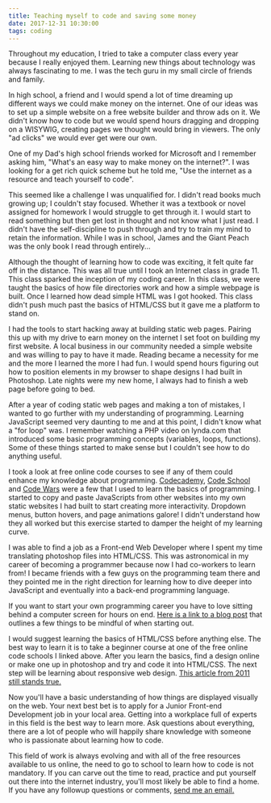 ```yaml
---
title: Teaching myself to code and saving some money
date: 2017-12-31 10:30:00
tags: coding
---
```



Throughout my education, I tried to take a computer class every year because I really enjoyed them. Learning new things about technology was always fascinating to me. I was the tech guru in my small circle of friends and family.

In high school, a friend and I would spend a lot of time dreaming up different ways we could make money on the internet. One of our ideas was to set up a simple website on a free website builder and throw ads on it. We didn't know how to code but we would spend hours dragging and dropping on a WISYWIG, creating pages we thought would bring in viewers. The only "ad clicks" we would ever get were our own.

One of my Dad's high school friends worked for Microsoft and I remember asking him, "What's an easy way to make money on the internet?". I was looking for a get rich quick scheme but he told me, "Use the internet as a resource and teach yourself to code".

This seemed like a challenge I was unqualified for. I didn't read books much growing up; I couldn't stay focused. Whether it was a textbook or novel assigned for homework I would struggle to get through it. I would start to read something but then get lost in thought and not know what I just read. I didn't have the self-discipline to push through and try to train my mind to retain the information. While I was in school, James and the Giant Peach was the only book I read through entirely...

Although the thought of learning how to code was exciting, it felt quite far off in the distance. This was all true until I took an Internet class in grade 11. This class sparked the inception of my coding career. In this class, we were taught the basics of how file directories work and how a simple webpage is built. Once I learned how dead simple HTML was I got hooked. This class didn't push much past the basics of HTML/CSS but it gave me a platform to stand on.

I had the tools to start hacking away at building static web pages. Pairing this up with my drive to earn money on the internet I set foot on building my first website. A local business in our community needed a simple website and was willing to pay to have it made. Reading became a necessity for me and the more I learned the more I had fun. I would spend hours figuring out how to position elements in my browser to shape designs I had built in Photoshop. Late nights were my new home, I always had to finish a web page before going to bed.

After a year of coding static web pages and making a ton of mistakes, I wanted to go further with my understanding of programming. Learning JavaScript seemed very daunting to me and at this point, I didn't know what a "for loop" was. I remember watching a PHP video on lynda.com that introduced some basic programming concepts (variables, loops, functions). Some of these things started to make sense but I couldn't see how to do anything useful.

I took a look at free online code courses to see if any of them could enhance my knowledge about programming. [Codecademy](https://www.codecademy.com/), [Code School](https://www.codeschool.com/) and [Code Wars](https://www.codewars.com/) were a few that I used to learn the basics of programming. I started to copy and paste JavaScripts from other websites into my own static websites I had built to start creating more interactivity. Dropdown menus, button hovers, and page animations galore! I didn't understand how they all worked but this exercise started to damper the height of my learning curve.

I was able to find a job as a Front-end Web Developer where I spent my time translating photoshop files into HTML/CSS. This was astronomical in my career of becoming a programmer because now I had co-workers to learn from! I became friends with a few guys on the programming team there and they pointed me in the right direction for learning how to dive deeper into JavaScript and eventually into a back-end programming language.

If you want to start your own programming career you have to love sitting behind a computer screen for hours on end. [Here is a link to a blog post](https://medium.com/learn-love-code/what-i-wish-i-knew-before-teaching-myself-how-to-code-402cc31d566a) that outlines a few things to be mindful of when starting out.

I would suggest learning the basics of HTML/CSS before anything else. The best way to learn it is to take a beginner course at one of the free online code schools I linked above. After you learn the basics, find a design online or make one up in photoshop and try and code it into HTML/CSS. The next step will be learning about responsive web design. [This article from 2011 still stands true.](https://www.smashingmagazine.com/2011/01/guidelines-for-responsive-web-design/)

Now you'll have a basic understanding of how things are displayed visually on the web. Your next best bet is to apply for a Junior Front-end Development job in your local area. Getting into a workplace full of experts in this field is the best way to learn more. Ask questions about everything, there are a lot of people who will happily share knowledge with someone who is passionate about learning how to code.

This field of work is always evolving and with all of the free resources available to us online, the need to go to school to learn how to code is not mandatory. If you can carve out the time to read, practice and put yourself out there into the internet industry, you'll most likely be able to find a home. If you have any followup questions or comments, [send me an email.](mailto:lucasklaassen1@gmail.com)
